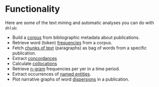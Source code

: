 
# Functionality
<!-- start docs-functionality -->
Here are some of the text mining and automatic analyses you can do with `dhlab`:

- Build a [corpus](#example_corpus) from bibliographic metadata about publications.
- Retrieve word (token) [frequencies](#example_count) from a corpus. 
- Fetch [chunks of text](#example_chunks) (paragraphs) as bag of words from a specific publication.
- Extract [concordances](#example_concordance)
- Calculate [collocations](#example_collocations)
- Retrieve [n-gram](#example_ngram) frequencies per yer in a time period.
- Extract occurrences of [named entities](#example_ner).
- Plot narrative graphs of word [dispersions](#example_dispersion) in a publication.
<!-- end docs-functionality -->

